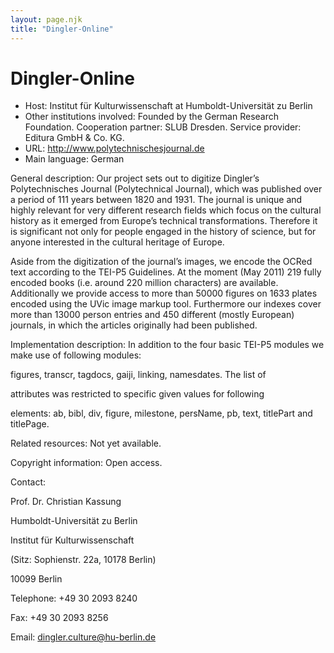 ```yaml
---
layout: page.njk
title: "Dingler-Online"
---
```

# Dingler-Online




* Host: Institut für Kulturwissenschaft at
 Humboldt-Universität zu Berlin
* Other institutions involved:
 Founded by the German Research
 Foundation. Cooperation partner: SLUB Dresden. Service
 provider: Editura GmbH & Co. KG.
* URL: <http://www.polytechnischesjournal.de>
* Main language: German



General description: Our project sets out to digitize
 Dingler’s 
 Polytechnisches Journal 
 (Polytechnical Journal), which was published over a
 period of 111 
 years between 1820 and 1931. The journal is unique and
 highly 
 relevant for very different research fields
 which focus on the cultural 
 history as it emerged from Europe’s technical
 transformations. 
 Therefore it is significant not only for
 people engaged in the history 
 of science, but for anyone interested in the cultural
 heritage of 
 Europe.


Aside from the digitization of the journal’s images, we
 encode the 
 OCRed text according to the TEI-P5 Guidelines. At the
 moment (May 
 2011) 219 fully encoded books (i.e. around 220 million
 characters) are 
 available. Additionally we provide access to more than
 50000 figures 
 on 1633 plates encoded using the UVic image markup
 tool. Furthermore 
 our indexes cover more than 13000 person entries and
 450 different 
 (mostly European) journals, in which the articles
 originally had been 
 published.



Implementation description:
 In addition to the four basic TEI-P5
 modules we make use of following modules:
 
 figures, transcr, tagdocs, gaiji, linking, namesdates.
 The list of
 
 attributes was restricted to specific given values for
 following
 
 elements: ab, bibl, div, figure, milestone, persName,
 pb, text, titlePart and titlePage.



Related resources: Not yet available.



Copyright information: Open access.



Contact:
 



Prof. Dr. Christian Kassung


Humboldt-Universität zu Berlin
 
 Institut für Kulturwissenschaft
 
 (Sitz: Sophienstr. 22a, 10178 Berlin)
 
 10099 Berlin
 




Telephone: +49 30 2093 8240



Fax: +49 30 2093 8256



Email: [dingler.culture@hu-berlin.de](mailto:dingler.culture@hu-berlin.de)





